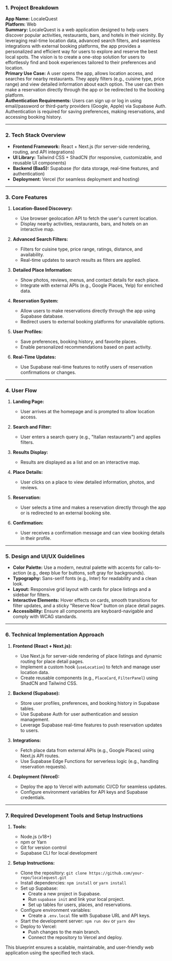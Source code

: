 ### 1. Project Breakdown  
**App Name:** LocaleQuest  
**Platform:** Web  
**Summary:** LocaleQuest is a web application designed to help users discover popular activities, restaurants, bars, and hotels in their vicinity. By leveraging real-time location data, advanced search filters, and seamless integrations with external booking platforms, the app provides a personalized and efficient way for users to explore and reserve the best local spots. The vision is to create a one-stop solution for users to effortlessly find and book experiences tailored to their preferences and location.  
**Primary Use Case:** A user opens the app, allows location access, and searches for nearby restaurants. They apply filters (e.g., cuisine type, price range) and view detailed information about each option. The user can then make a reservation directly through the app or be redirected to the booking platform.  
**Authentication Requirements:** Users can sign up or log in using email/password or third-party providers (Google, Apple) via Supabase Auth. Authentication is required for saving preferences, making reservations, and accessing booking history.  

---

### 2. Tech Stack Overview  
- **Frontend Framework:** React + Next.js (for server-side rendering, routing, and API integrations)  
- **UI Library:** Tailwind CSS + ShadCN (for responsive, customizable, and reusable UI components)  
- **Backend (BaaS):** Supabase (for data storage, real-time features, and authentication)  
- **Deployment:** Vercel (for seamless deployment and hosting)  

---

### 3. Core Features  
1. **Location-Based Discovery:**  
   - Use browser geolocation API to fetch the user's current location.  
   - Display nearby activities, restaurants, bars, and hotels on an interactive map.  

2. **Advanced Search Filters:**  
   - Filters for cuisine type, price range, ratings, distance, and availability.  
   - Real-time updates to search results as filters are applied.  

3. **Detailed Place Information:**  
   - Show photos, reviews, menus, and contact details for each place.  
   - Integrate with external APIs (e.g., Google Places, Yelp) for enriched data.  

4. **Reservation System:**  
   - Allow users to make reservations directly through the app using Supabase database.  
   - Redirect users to external booking platforms for unavailable options.  

5. **User Profiles:**  
   - Save preferences, booking history, and favorite places.  
   - Enable personalized recommendations based on past activity.  

6. **Real-Time Updates:**  
   - Use Supabase real-time features to notify users of reservation confirmations or changes.  

---

### 4. User Flow  
1. **Landing Page:**  
   - User arrives at the homepage and is prompted to allow location access.  

2. **Search and Filter:**  
   - User enters a search query (e.g., "Italian restaurants") and applies filters.  

3. **Results Display:**  
   - Results are displayed as a list and on an interactive map.  

4. **Place Details:**  
   - User clicks on a place to view detailed information, photos, and reviews.  

5. **Reservation:**  
   - User selects a time and makes a reservation directly through the app or is redirected to an external booking site.  

6. **Confirmation:**  
   - User receives a confirmation message and can view booking details in their profile.  

---

### 5. Design and UI/UX Guidelines  
- **Color Palette:** Use a modern, neutral palette with accents for calls-to-action (e.g., deep blue for buttons, soft gray for backgrounds).  
- **Typography:** Sans-serif fonts (e.g., Inter) for readability and a clean look.  
- **Layout:** Responsive grid layout with cards for place listings and a sidebar for filters.  
- **Interactive Elements:** Hover effects on cards, smooth transitions for filter updates, and a sticky "Reserve Now" button on place detail pages.  
- **Accessibility:** Ensure all components are keyboard-navigable and comply with WCAG standards.  

---

### 6. Technical Implementation Approach  
1. **Frontend (React + Next.js):**  
   - Use Next.js for server-side rendering of place listings and dynamic routing for place detail pages.  
   - Implement a custom hook (`useLocation`) to fetch and manage user location data.  
   - Create reusable components (e.g., `PlaceCard`, `FilterPanel`) using ShadCN and Tailwind CSS.  

2. **Backend (Supabase):**  
   - Store user profiles, preferences, and booking history in Supabase tables.  
   - Use Supabase Auth for user authentication and session management.  
   - Leverage Supabase real-time features to push reservation updates to users.  

3. **Integrations:**  
   - Fetch place data from external APIs (e.g., Google Places) using Next.js API routes.  
   - Use Supabase Edge Functions for serverless logic (e.g., handling reservation requests).  

4. **Deployment (Vercel):**  
   - Deploy the app to Vercel with automatic CI/CD for seamless updates.  
   - Configure environment variables for API keys and Supabase credentials.  

---

### 7. Required Development Tools and Setup Instructions  
1. **Tools:**  
   - Node.js (v18+)  
   - npm or Yarn  
   - Git for version control  
   - Supabase CLI for local development  

2. **Setup Instructions:**  
   - Clone the repository: `git clone https://github.com/your-repo/localequest.git`  
   - Install dependencies: `npm install` or `yarn install`  
   - Set up Supabase:  
     - Create a new project in Supabase.  
     - Run `supabase init` and link your local project.  
     - Set up tables for users, places, and reservations.  
   - Configure environment variables:  
     - Create a `.env.local` file with Supabase URL and API keys.  
   - Start the development server: `npm run dev` or `yarn dev`  
   - Deploy to Vercel:  
     - Push changes to the main branch.  
     - Connect the repository to Vercel and deploy.  

This blueprint ensures a scalable, maintainable, and user-friendly web application using the specified tech stack.